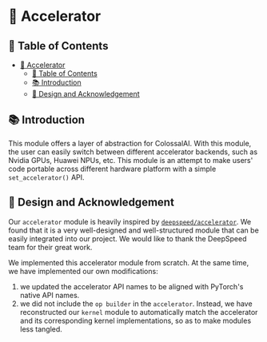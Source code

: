 # 🚀 Accelerator

## 🔗 Table of Contents

- [🚀 Accelerator](#-accelerator)
  - [🔗 Table of Contents](#-table-of-contents)
  - [📚 Introduction](#-introduction)
  - [📌 Design and Acknowledgement](#-design-and-acknowledgement)

## 📚 Introduction

This module offers a layer of abstraction for ColossalAI. With this module, the user can easily switch between different accelerator backends, such as Nvidia GPUs, Huawei NPUs, etc. This module is an attempt to make users' code portable across different hardware platform with a simple `set_accelerator()` API.

## 📌 Design and Acknowledgement

Our `accelerator` module is heavily inspired by [`deepspeed/accelerator`](https://www.deepspeed.ai/tutorials/accelerator-abstraction-interface/). We found that it is a very well-designed and well-structured module that can be easily integrated into our project. We would like to thank the DeepSpeed team for their great work.

We implemented this accelerator module from scratch. At the same time, we have implemented our own modifications:
1. we updated the accelerator API names to be aligned with PyTorch's native API names.
2. we did not include the `op builder` in the `accelerator`. Instead, we have reconstructed our `kernel` module to automatically match the accelerator and its corresponding kernel implementations, so as to make modules less tangled.

